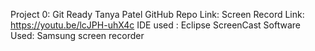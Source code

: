 Project 0: Git Ready
Tanya Patel
GitHub Repo Link: 
Screen Record Link: https://youtu.be/lcJPH-uhX4c
IDE used : Eclipse
ScreenCast Software Used: Samsung screen recorder
